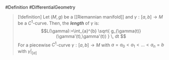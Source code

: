 #Definition #DifferentialGeometry 

> [!definition]
> Let $(M,g)$ be a [[Riemannian manifold]] and $\gamma:[a,b]\to M$ be a $C^1$-curve. Then, the ***length*** of $\gamma$ is:
> $$L(\gamma):=\int_{a}^{b} \sqrt{ g_{\gamma(t)}(\gamma'(t),\gamma'(t)) } \, dt  $$For a piecewise $C^1$-curve $\gamma:[a,b]\to M$ with $a=a_{0}<a_{1}<\dots<a_{n}=b$ with $\gamma|_{[a]}$